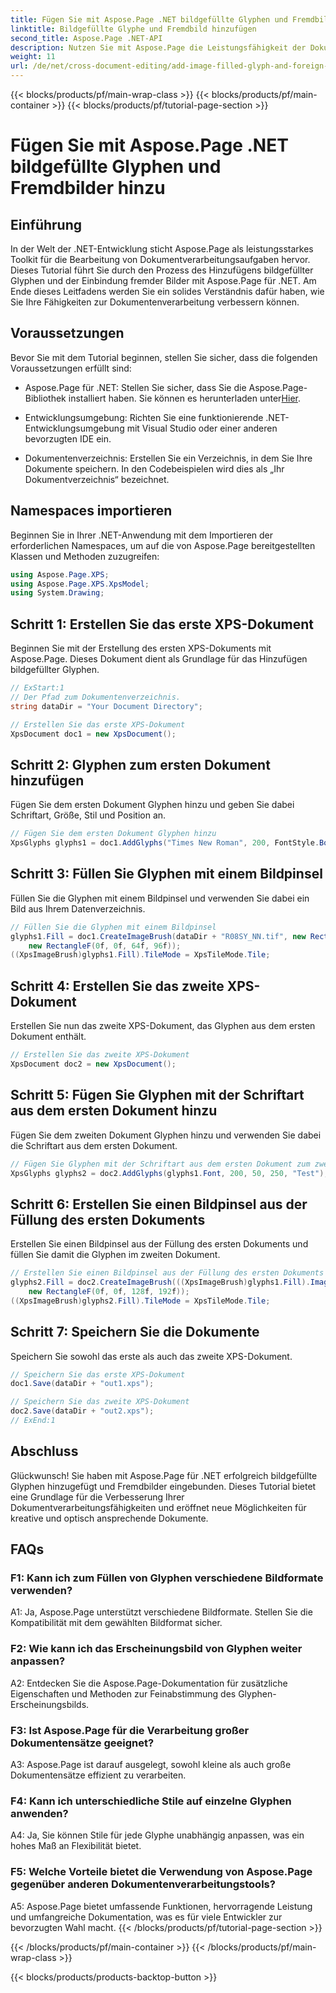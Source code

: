 ```yaml
---
title: Fügen Sie mit Aspose.Page .NET bildgefüllte Glyphen und Fremdbilder hinzu
linktitle: Bildgefüllte Glyphe und Fremdbild hinzufügen
second_title: Aspose.Page .NET-API
description: Nutzen Sie mit Aspose.Page die Leistungsfähigkeit der Dokumentverarbeitung in .NET. Fügen Sie mühelos bildgefüllte Glyphen hinzu. Verbessern Sie die visuelle Darstellung und optimieren Sie Ihren Arbeitsablauf.
weight: 11
url: /de/net/cross-document-editing/add-image-filled-glyph-and-foreign-image/
---
```


{{< blocks/products/pf/main-wrap-class >}}
{{< blocks/products/pf/main-container >}}
{{< blocks/products/pf/tutorial-page-section >}}

# Fügen Sie mit Aspose.Page .NET bildgefüllte Glyphen und Fremdbilder hinzu

## Einführung

In der Welt der .NET-Entwicklung sticht Aspose.Page als leistungsstarkes Toolkit für die Bearbeitung von Dokumentverarbeitungsaufgaben hervor. Dieses Tutorial führt Sie durch den Prozess des Hinzufügens bildgefüllter Glyphen und der Einbindung fremder Bilder mit Aspose.Page für .NET. Am Ende dieses Leitfadens werden Sie ein solides Verständnis dafür haben, wie Sie Ihre Fähigkeiten zur Dokumentenverarbeitung verbessern können.

## Voraussetzungen

Bevor Sie mit dem Tutorial beginnen, stellen Sie sicher, dass die folgenden Voraussetzungen erfüllt sind:

-  Aspose.Page für .NET: Stellen Sie sicher, dass Sie die Aspose.Page-Bibliothek installiert haben. Sie können es herunterladen unter[Hier](https://releases.aspose.com/page/net/).

- Entwicklungsumgebung: Richten Sie eine funktionierende .NET-Entwicklungsumgebung mit Visual Studio oder einer anderen bevorzugten IDE ein.

- Dokumentenverzeichnis: Erstellen Sie ein Verzeichnis, in dem Sie Ihre Dokumente speichern. In den Codebeispielen wird dies als „Ihr Dokumentverzeichnis“ bezeichnet.

## Namespaces importieren

Beginnen Sie in Ihrer .NET-Anwendung mit dem Importieren der erforderlichen Namespaces, um auf die von Aspose.Page bereitgestellten Klassen und Methoden zuzugreifen:

```csharp
using Aspose.Page.XPS;
using Aspose.Page.XPS.XpsModel;
using System.Drawing;
```

## Schritt 1: Erstellen Sie das erste XPS-Dokument

Beginnen Sie mit der Erstellung des ersten XPS-Dokuments mit Aspose.Page. Dieses Dokument dient als Grundlage für das Hinzufügen bildgefüllter Glyphen.

```csharp
// ExStart:1
// Der Pfad zum Dokumentenverzeichnis.
string dataDir = "Your Document Directory";

// Erstellen Sie das erste XPS-Dokument
XpsDocument doc1 = new XpsDocument();
```

## Schritt 2: Glyphen zum ersten Dokument hinzufügen

Fügen Sie dem ersten Dokument Glyphen hinzu und geben Sie dabei Schriftart, Größe, Stil und Position an.

```csharp
// Fügen Sie dem ersten Dokument Glyphen hinzu
XpsGlyphs glyphs1 = doc1.AddGlyphs("Times New Roman", 200, FontStyle.Bold, 50, 250, "Test");
```

## Schritt 3: Füllen Sie Glyphen mit einem Bildpinsel

Füllen Sie die Glyphen mit einem Bildpinsel und verwenden Sie dabei ein Bild aus Ihrem Datenverzeichnis.

```csharp
// Füllen Sie die Glyphen mit einem Bildpinsel
glyphs1.Fill = doc1.CreateImageBrush(dataDir + "R08SY_NN.tif", new RectangleF(0f, 0f, 128f, 192f),
    new RectangleF(0f, 0f, 64f, 96f));
((XpsImageBrush)glyphs1.Fill).TileMode = XpsTileMode.Tile;
```

## Schritt 4: Erstellen Sie das zweite XPS-Dokument

Erstellen Sie nun das zweite XPS-Dokument, das Glyphen aus dem ersten Dokument enthält.

```csharp
// Erstellen Sie das zweite XPS-Dokument
XpsDocument doc2 = new XpsDocument();
```

## Schritt 5: Fügen Sie Glyphen mit der Schriftart aus dem ersten Dokument hinzu

Fügen Sie dem zweiten Dokument Glyphen hinzu und verwenden Sie dabei die Schriftart aus dem ersten Dokument.

```csharp
// Fügen Sie Glyphen mit der Schriftart aus dem ersten Dokument zum zweiten Dokument hinzu
XpsGlyphs glyphs2 = doc2.AddGlyphs(glyphs1.Font, 200, 50, 250, "Test");
```

## Schritt 6: Erstellen Sie einen Bildpinsel aus der Füllung des ersten Dokuments

Erstellen Sie einen Bildpinsel aus der Füllung des ersten Dokuments und füllen Sie damit die Glyphen im zweiten Dokument.

```csharp
// Erstellen Sie einen Bildpinsel aus der Füllung des ersten Dokuments und füllen Sie Glyphen im zweiten Dokument
glyphs2.Fill = doc2.CreateImageBrush(((XpsImageBrush)glyphs1.Fill).Image, new RectangleF(0f, 0f, 128f, 192f),
    new RectangleF(0f, 0f, 128f, 192f));
((XpsImageBrush)glyphs2.Fill).TileMode = XpsTileMode.Tile;
```

## Schritt 7: Speichern Sie die Dokumente

Speichern Sie sowohl das erste als auch das zweite XPS-Dokument.

```csharp
// Speichern Sie das erste XPS-Dokument
doc1.Save(dataDir + "out1.xps");

// Speichern Sie das zweite XPS-Dokument
doc2.Save(dataDir + "out2.xps");
// ExEnd:1
```

## Abschluss

Glückwunsch! Sie haben mit Aspose.Page für .NET erfolgreich bildgefüllte Glyphen hinzugefügt und Fremdbilder eingebunden. Dieses Tutorial bietet eine Grundlage für die Verbesserung Ihrer Dokumentverarbeitungsfähigkeiten und eröffnet neue Möglichkeiten für kreative und optisch ansprechende Dokumente.

## FAQs

### F1: Kann ich zum Füllen von Glyphen verschiedene Bildformate verwenden?

A1: Ja, Aspose.Page unterstützt verschiedene Bildformate. Stellen Sie die Kompatibilität mit dem gewählten Bildformat sicher.

### F2: Wie kann ich das Erscheinungsbild von Glyphen weiter anpassen?

A2: Entdecken Sie die Aspose.Page-Dokumentation für zusätzliche Eigenschaften und Methoden zur Feinabstimmung des Glyphen-Erscheinungsbilds.

### F3: Ist Aspose.Page für die Verarbeitung großer Dokumentensätze geeignet?

A3: Aspose.Page ist darauf ausgelegt, sowohl kleine als auch große Dokumentensätze effizient zu verarbeiten.

### F4: Kann ich unterschiedliche Stile auf einzelne Glyphen anwenden?

A4: Ja, Sie können Stile für jede Glyphe unabhängig anpassen, was ein hohes Maß an Flexibilität bietet.

### F5: Welche Vorteile bietet die Verwendung von Aspose.Page gegenüber anderen Dokumentenverarbeitungstools?

A5: Aspose.Page bietet umfassende Funktionen, hervorragende Leistung und umfangreiche Dokumentation, was es für viele Entwickler zur bevorzugten Wahl macht.
{{< /blocks/products/pf/tutorial-page-section >}}

{{< /blocks/products/pf/main-container >}}
{{< /blocks/products/pf/main-wrap-class >}}

{{< blocks/products/products-backtop-button >}}
